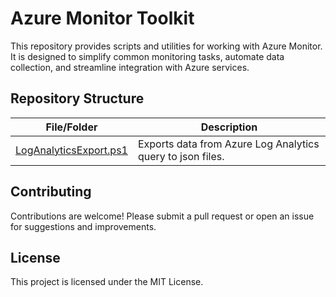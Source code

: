 # Azure Monitor Toolkit

This repository provides scripts and utilities for working with Azure Monitor. It is designed to simplify common monitoring tasks, automate data collection, and streamline integration with Azure services.

## Repository Structure

| File/Folder                                            | Description                                                |
| ------------------------------------------------------ | ---------------------------------------------------------- |
| [LogAnalyticsExport.ps1](LogAnalyticsExport\ReadMe.md) | Exports data from Azure Log Analytics query to json files. |

## Contributing

Contributions are welcome! Please submit a pull request or open an issue for suggestions and improvements.

## License

This project is licensed under the MIT License.

